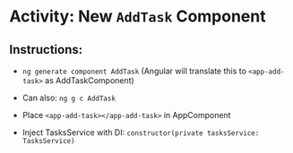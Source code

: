 # Activity: New `AddTask` Component

## Instructions:

* `ng generate component AddTask` (Angular will translate this to `<app-add-task>` as AddTaskComponent)

* Can also: `ng g c AddTask`

* Place `<app-add-task></app-add-task>` in AppComponent

* Inject TasksService with DI: `constructor(private tasksService: TasksService)`